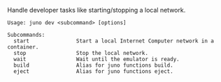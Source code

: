 Handle developer tasks like starting/stopping a local network.

```
Usage: juno dev <subcommand> [options]

Subcommands:
  start               Start a local Internet Computer network in a container.
  stop                Stop the local network.
  wait                Wait until the emulator is ready.
  build               Alias for juno functions build.
  eject               Alias for juno functions eject.
```
